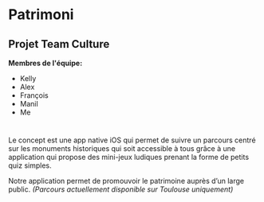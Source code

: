 # Patrimoni
## Projet Team Culture
__Membres de l'équipe:__
- Kelly
- Alex
- François
- Manil
- Me
#
Le concept est une app native iOS qui permet de suivre un parcours centré sur les monuments historiques qui soit accessible à tous grâce à une application qui propose des mini-jeux ludiques prenant la forme de petits quiz simples. 

Notre application permet de promouvoir le patrimoine auprès d’un large public.
*(Parcours actuellement disponible sur Toulouse uniquement)*
